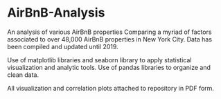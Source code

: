 # AirBnB-Analysis
An analysis of various AirBnB properties
Comparing a myriad of factors associated to over 48,000 AirBnB properties in New York City. Data has been compiled and updated until 2019.

Use of matplotlib libraries and seaborn library to apply statistical visualization and analytic tools.
Use of pandas libraries to organize and clean data. 

All visualization and correlation plots attached to repository in PDF form.

